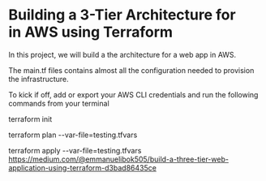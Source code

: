 # Building a 3-Tier Architecture for in AWS using Terraform

In this project, we will build a the architecture for a web app in AWS. 

The main.tf files contains almost all the configuration needed to provision the infrastructure.

To kick if off, add or export your AWS CLI credentials and run the following commands from your terminal

terraform init

terraform plan --var-file=testing.tfvars

terraform apply --var-file=testing.tfvars
https://medium.com/@emmanuelibok505/build-a-three-tier-web-application-using-terraform-d3bad86435ce
